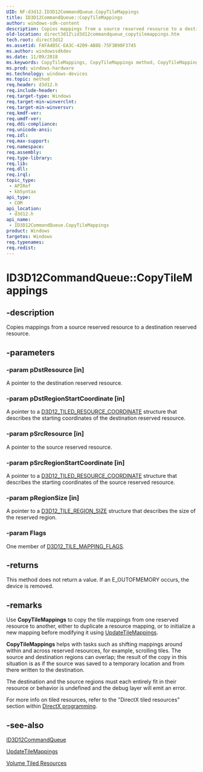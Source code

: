 ```yaml
---
UID: NF:d3d12.ID3D12CommandQueue.CopyTileMappings
title: ID3D12CommandQueue::CopyTileMappings
author: windows-sdk-content
description: Copies mappings from a source reserved resource to a destination reserved resource.
old-location: direct3d12\id3d12commandqueue_copytilemappings.htm
tech.root: direct3d12
ms.assetid: FAFA4B5C-EA3C-4209-AB8E-75F3B90F3745
ms.author: windowssdkdev
ms.date: 11/09/2018
ms.keywords: CopyTileMappings, CopyTileMappings method, CopyTileMappings method,ID3D12CommandQueue interface, ID3D12CommandQueue interface,CopyTileMappings method, ID3D12CommandQueue.CopyTileMappings, ID3D12CommandQueue::CopyTileMappings, d3d12/ID3D12CommandQueue::CopyTileMappings, direct3d12.id3d12commandqueue_copytilemappings
ms.prod: windows-hardware
ms.technology: windows-devices
ms.topic: method
req.header: d3d12.h
req.include-header: 
req.target-type: Windows
req.target-min-winverclnt: 
req.target-min-winversvr: 
req.kmdf-ver: 
req.umdf-ver: 
req.ddi-compliance: 
req.unicode-ansi: 
req.idl: 
req.max-support: 
req.namespace: 
req.assembly: 
req.type-library: 
req.lib: 
req.dll: 
req.irql: 
topic_type:
 - APIRef
 - kbSyntax
api_type:
 - COM
api_location:
 - d3d12.h
api_name:
 - ID3D12CommandQueue.CopyTileMappings
product: Windows
targetos: Windows
req.typenames: 
req.redist: 
---
```


# ID3D12CommandQueue::CopyTileMappings


## -description


Copies mappings from a source reserved resource to a destination reserved resource.


## -parameters




### -param pDstResource [in]

A pointer to the destination reserved resource.


### -param pDstRegionStartCoordinate [in]

A pointer to a
            <a href="https://msdn.microsoft.com/B7C51C7A-8500-4570-99C1-AE51D6A88529">D3D12_TILED_RESOURCE_COORDINATE</a> structure that describes the starting coordinates of the destination reserved resource.
          


### -param pSrcResource [in]

A pointer to the source reserved resource.


### -param pSrcRegionStartCoordinate [in]

A pointer to a <a href="https://msdn.microsoft.com/B7C51C7A-8500-4570-99C1-AE51D6A88529">D3D12_TILED_RESOURCE_COORDINATE</a> structure that describes the starting coordinates of the source reserved resource.
          


### -param pRegionSize [in]

A pointer to a <a href="https://msdn.microsoft.com/6F71BD17-09B5-4638-9CD4-E2D3BBA97044">D3D12_TILE_REGION_SIZE</a> structure that describes the size of the reserved region.
          


### -param Flags

One member of <a href="https://msdn.microsoft.com/588BCCA8-3F14-4837-86AE-EE4E4F0BC5ED">D3D12_TILE_MAPPING_FLAGS</a>. 


## -returns



This method does not return a value. If an E_OUTOFMEMORY occurs, the device is removed.




## -remarks



Use <b>CopyTileMappings</b> to copy the tile mappings from one reserved resource to another, either to duplicate a resource mapping, or to initialize a new mapping before modifying it using <a href="https://msdn.microsoft.com/8A8017E5-AB55-4660-855B-D6F93F69CB52">UpdateTileMappings</a>.

<b>CopyTileMappings</b> helps with tasks such as shifting mappings around within and across reserved resources, for example, scrolling tiles. 
        The source and destination regions can overlap; the result of the copy in this situation is as if the source was saved to a temporary location 
        and from there written to the destination.
      

The destination and the source regions must each entirely fit in their resource or behavior is undefined and the debug layer will emit an error.

For more info on tiled resources, refer to the  "DirectX tiled resources" section within <a href="http://msdn.microsoft.com/en-us/library/windows/apps/bg182880.aspx">DirectX programming</a>.
      




## -see-also




<a href="https://msdn.microsoft.com/88A4E8BA-02B9-48A1-8E46-2D2560544539">ID3D12CommandQueue</a>



<a href="https://msdn.microsoft.com/8A8017E5-AB55-4660-855B-D6F93F69CB52">UpdateTileMappings</a>



<a href="https://msdn.microsoft.com/F670D15D-BC0F-4F90-99C1-A35192FE8980">Volume Tiled Resources</a>
 

 

